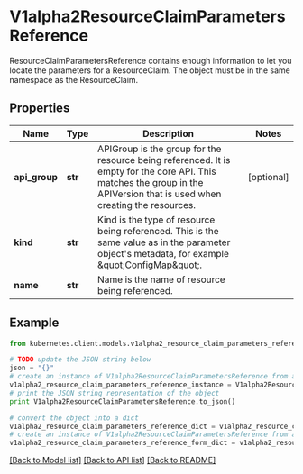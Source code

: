 # V1alpha2ResourceClaimParametersReference

ResourceClaimParametersReference contains enough information to let you locate the parameters for a ResourceClaim. The object must be in the same namespace as the ResourceClaim.

## Properties
Name | Type | Description | Notes
------------ | ------------- | ------------- | -------------
**api_group** | **str** | APIGroup is the group for the resource being referenced. It is empty for the core API. This matches the group in the APIVersion that is used when creating the resources. | [optional] 
**kind** | **str** | Kind is the type of resource being referenced. This is the same value as in the parameter object&#39;s metadata, for example \&quot;ConfigMap\&quot;. | 
**name** | **str** | Name is the name of resource being referenced. | 

## Example

```python
from kubernetes.client.models.v1alpha2_resource_claim_parameters_reference import V1alpha2ResourceClaimParametersReference

# TODO update the JSON string below
json = "{}"
# create an instance of V1alpha2ResourceClaimParametersReference from a JSON string
v1alpha2_resource_claim_parameters_reference_instance = V1alpha2ResourceClaimParametersReference.from_json(json)
# print the JSON string representation of the object
print V1alpha2ResourceClaimParametersReference.to_json()

# convert the object into a dict
v1alpha2_resource_claim_parameters_reference_dict = v1alpha2_resource_claim_parameters_reference_instance.to_dict()
# create an instance of V1alpha2ResourceClaimParametersReference from a dict
v1alpha2_resource_claim_parameters_reference_form_dict = v1alpha2_resource_claim_parameters_reference.from_dict(v1alpha2_resource_claim_parameters_reference_dict)
```
[[Back to Model list]](../README.md#documentation-for-models) [[Back to API list]](../README.md#documentation-for-api-endpoints) [[Back to README]](../README.md)


